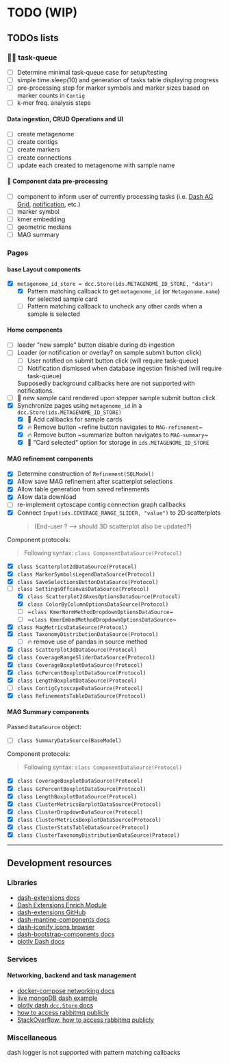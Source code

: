 # TODO (WIP)

## TODOs lists

### 🐰:carrot: task-queue

- [ ] Determine minimal task-queue case for setup/testing
- [ ] simple time.sleep(10) and generation of tasks table displaying progress
- [ ] pre-processing step for marker symbols and marker sizes based on marker counts in `Contig`
- [ ] k-mer freq. analysis steps

#### Data ingestion, CRUD Operations and UI

- [ ] create metagenome
- [ ] create contigs
- [ ] create markers
- [ ] create connections
- [ ] update each created to metagenome with sample name

#### 🐎 Component data pre-processing

- [ ] component to inform user of currently processing tasks (i.e. [Dash AG Grid](https://dash.plotly.com/dash-ag-grid/ "Dash AG grid component"), [notification](https://www.dash-mantine-components.com/components/notification "Dash mantine notification component"), etc.)
- [ ] marker symbol
- [ ] kmer embedding
- [ ] geometric medians
- [ ] MAG summary

### Pages

#### base Layout components

- [x] `metagenome_id_store = dcc.Store(ids.METAGENOME_ID_STORE, "data")`
  - [x] Pattern matching callback to get `metagenome_id` (or `Metagenome.name`) for
  selected sample card
  - [ ] Pattern matching callback to uncheck any other cards when a sample is selected

#### Home components

- [ ] loader "new sample" button disable during db ingestion
- [ ] Loader (or notification or overlay? on sample submit button click)
  - [ ] User notified on submit button click (will require task-queue)
  - [ ] Notification dismissed when database ingestion finished (will require task-queue)
  
  Supposedly background callbacks here are not supported with notifications.
- [ ] :bug: new sample card rendered upon stepper sample submit button click
- [x] Synchronize pages using `metagenome_id` in a `dcc.Store(ids.METAGENOME_ID_STORE)`
  - [x] 🔗 Add callbacks for sample cards
  - [x] :fire: Remove button ~refine button navigates to `MAG-refinement`~
  - [x] :fire: Remove button ~summarize button navigates to `MAG-summary`~
  - [x] :link: "Card selected" option for storage in `ids.METAGENOME_ID_STORE`

#### MAG refinement components

- [x] Determine construction of `Refinement(SQLModel)`
- [x] Allow save MAG refinement after scatterplot selections
- [x] Allow table generation from saved refinements
- [x] Allow data download
- [ ] re-implement cytoscape contig connection graph callbacks
- [x] Connect `Input(ids.COVERAGE_RANGE_SLIDER, "value")` to 2D scatterplots
  > (End-user ? --> should 3D scatterplot also be updated?)

Component protocols:

> Following syntax: `class ComponentDataSource(Protocol)`

- [x] `class Scatterplot2dDataSource(Protocol)`
- [x] `class MarkerSymbolsLegendDataSource(Protocol)`
- [x] `class SaveSelectionsButtonDataSource(Protocol)`
- [ ] `class SettingsOffcanvasDataSource(Protocol)`
  - [x] `class Scatterplot2dAxesOptionsDataSource(Protocol)`
  - [x] `class ColorByColumnOptionsDataSource(Protocol)`
  - [ ] ~`class KmerNormMethodDropdownOptionsDataSource`~
  - [ ] ~`class KmerEmbedMethodDropdownOptionsDataSource`~
- [x] `class MagMetricsDataSource(Protocol)`
- [x] `class TaxonomyDistributionDataSource(Protocol)`
  - [ ] :fire: remove use of pandas in source method
- [x] `class Scatterplot3dDataSource(Protocol)`
- [x] `class CoverageRangeSliderDataSource(Protocol)`
- [x] `class CoverageBoxplotDataSource(Protocol)`
- [x] `class GcPercentBoxplotDataSource(Protocol)`
- [x] `class LengthBoxplotDataSource(Protocol)`
- [ ] `class ContigCytoscapeDataSource(Protocol)`
- [x] `class RefinementsTableDataSource(Protocol)`

#### MAG Summary components

Passed `DataSource` object:

- [ ] `class SummaryDataSource(BaseModel)`

Component protocols:

> Following syntax: `class ComponentDataSource(Protocol)`

- [x] `class CoverageBoxplotDataSource(Protocol)`
- [x] `class GcPercentBoxplotDataSource(Protocol)`
- [x] `class LengthBoxplotDataSource(Protocol)`
- [x] `class ClusterMetricsBarplotDataSource(Protocol)`
- [x] `class ClusterDropdownDataSource(Protocol)`
- [x] `class ClusterMetricsBoxplotDataSource(Protocol)`
- [x] `class ClusterStatsTableDataSource(Protocol)`
- [x] `class ClusterTaxonomyDistributionDataSource(Protocol)`

-----------------------------------------------------

## Development resources

### Libraries

- [dash-extensions docs](https://www.dash-extensions.com/ "dash-extensions documentation")
- [Dash Extensions Enrich Module](https://www.dash-extensions.com/getting-started/enrich)
- [dash-extensions GitHub](https://github.com/thedirtyfew/dash-extensions "dash-extensions GitHub repository")
- [dash-mantine-components docs](https://www.dash-mantine-components.com/ "dash-mantine-components documentation")
- [dash-iconify icons browser](<https://icon-sets.iconify.design/> "Iconify icon sets")
- [dash-bootstrap-components docs](http://dash-bootstrap-components.opensource.faculty.ai/ "dash-bootstrap-components documentation")
- [plotly Dash docs](https://dash.plotly.com/ "plotly Dash documentation")

### Services

#### Networking, backend and task management

- [docker-compose networking docs](<https://docs.docker.com/compose/networking/#links>)
- [live mongoDB dash example](<https://github.com/Coding-with-Adam/Dash-by-Plotly/blob/master/Dash_and_Databases/MongoDB/live-mongodb-dash.py>)
- [plotly dash `dcc.Store` docs](<https://dash.plotly.com/dash-core-components/store#store-clicks-example>)
- [how to access rabbitmq publicly](<https://stackoverflow.com/questions/23020908/how-to-access-rabbitmq-publicly> "how to access RabbitMQ publicly")
- [StackOverflow: how to access rabbitmq publicly](https://stackoverflow.com/a/57612615 "StackOverflow: how to access RabbitMQ publicly")

### Miscellaneous

dash logger is not supported with pattern matching callbacks
